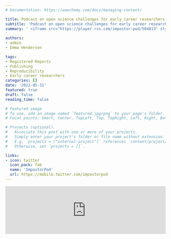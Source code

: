 ```yaml
---
# Documentation: https://wowchemy.com/docs/managing-content/

title: Podcast on open science challenges for early career researchers
subtitle: 'Podcast on open science challenges for early career researchers hosted by Samuel Westwood'
summary: ' <iframe src="https://player.rss.com/impostor-pod/504813" style="width: 100%;" title="rss embed thingy" frameborder="0"; border-color: transparent; allow="accelerometer; autoplay; clipboard-write; encrypted-media; gyroscope; picture-in-picture;" allowfullscreen><a href="https://rss.com/podcasts/impostor-pod/504813/">1. Open Science and its challenges with Drs Emma Henderson and Loukia Tzavella | RSS.com</a></iframe>
'
authors:
- admin
- Emma Henderson

tags:
- Registered Reports
- Publishing
- Reproducibility
- Early career researchers
categories: []
date: '2022-05-31'
featured: true
draft: false
reading_time: false

# Featured image
# To use, add an image named `featured.jpg/png` to your page's folder.
# Focal points: Smart, Center, TopLeft, Top, TopRight, Left, Right, BottomLeft, Bottom, BottomRight.

# Projects (optional).
#   Associate this post with one or more of your projects.
#   Simply enter your project's folder or file name without extension.
#   E.g. `projects = ["internal-project"]` references `content/project/deep-learning/index.md`.
#   Otherwise, set `projects = []`.

links:
- icon: twitter
  icon_pack: fab
  name: 'ImpostorPod'
  url: https://mobile.twitter.com/impostorpod
---
```

<iframe src="https://player.rss.com/impostor-pod/504813" style="width: 100%" title="rss embed thingy" frameborder="0" allow="accelerometer; autoplay; clipboard-write; encrypted-media; gyroscope; picture-in-picture" allowfullscreen><a href="https://rss.com/podcasts/impostor-pod/504813/">1. Open Science and its challenges with Drs Emma Henderson and Loukia Tzavella | RSS.com</a></iframe>
